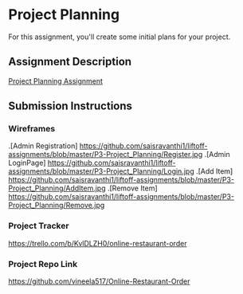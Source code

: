 # Project Planning
For this assignment, you'll create some initial plans for your project.

## Assignment Description
[Project Planning Assignment](https://education.launchcode.org/liftoff/assignments/planning/)

## Submission Instructions

### Wireframes

.[Admin Registration] https://github.com/saisravanthi1/liftoff-assignments/blob/master/P3-Project_Planning/Register.jpg
.[Admin LoginPage]  https://github.com/saisravanthi1/liftoff-assignments/blob/master/P3-Project_Planning/Login.jpg
.[Add Item]  https://github.com/saisravanthi1/liftoff-assignments/blob/master/P3-Project_Planning/AddItem.jpg
.[Remove Item] https://github.com/saisravanthi1/liftoff-assignments/blob/master/P3-Project_Planning/Remove.jpg
### Project Tracker

https://trello.com/b/KvlDLZH0/online-restaurant-order
### Project Repo Link

https://github.com/vineela517/Online-Restaurant-Order
